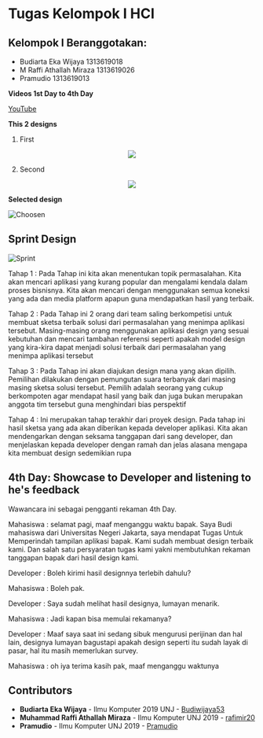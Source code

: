 # Tugas Kelompok I HCI

## Kelompok I Beranggotakan:
* Budiarta Eka Wijaya 1313619018
* M Raffi Athallah Miraza 1313619026
* Pramudio 1313619013

**Videos 1st Day to 4th Day**

[YouTube](https://youtu.be/FkvbJcha8Ag)


**This 2 designs**
1. First
<p align="center">
  <img src="https://github.com/rafimir20/kelompok-I-hci/blob/hw2/Task%202/mockup_1.jpeg">
  </p>

2. Second
<p align="center">
  <img src="https://github.com/rafimir20/kelompok-I-hci/blob/hw2/Task%202/mockup_2.jpeg">
  </p>


**Selected design**

![Choosen](https://github.com/rafimir20/kelompok-I-hci/blob/hw2/Task%202/mockup_1.jpeg)


## Sprint Design

![Sprint](https://github.com/rafimir20/kelompok-I-hci/blob/hw2/Task%202/sprint_date_time.png)

Tahap 1 :
Pada Tahap ini kita akan menentukan topik permasalahan. Kita akan mencari aplikasi yang kurang popular dan mengalami kendala dalam proses bisnisnya. Kita akan mencari dengan menggunakan semua koneksi yang ada dan media platform apapun guna mendapatkan hasil yang terbaik.

Tahap 2 :
Pada Tahap ini 2 orang dari team saling berkompetisi untuk membuat sketsa terbaik solusi dari permasalahan yang menimpa aplikasi tersebut. Masing-masing orang menggunakan aplikasi design yang sesuai kebutuhan dan mencari tambahan referensi seperti apakah model design yang kira-kira dapat menjadi solusi terbaik dari permasalahan yang menimpa aplikasi tersebut

Tahap 3 : 
Pada Tahap ini akan diajukan design mana yang akan dipilih. Pemilihan dilakukan dengan pemungutan suara terbanyak dari masing masing sketsa solusi tersebut. Pemilih adalah seorang yang cukup berkompoten agar mendapat hasil yang baik dan juga bukan merupakan anggota tim tersebut guna menghindari bias perspektif


Tahap 4 :
Ini merupakan tahap terakhir dari proyek design. Pada tahap ini hasil sketsa yang ada akan diberikan kepada developer aplikasi. Kita akan mendengarkan dengan seksama tanggapan dari sang developer, dan menjelaskan kepada developer dengan ramah dan jelas alasana mengapa kita membuat design sedemikian rupa 

## 4th Day: Showcase to Developer and listening to he's feedback
Wawancara ini sebagai pengganti rekaman 4th Day.

Mahasiswa : selamat pagi, maaf menganggu waktu bapak. Saya Budi mahasiswa dari Universitas Negeri Jakarta, saya mendapat Tugas Untuk Memperindah tampilan aplikasi bapak. Kami sudah membuat design terbaik kami. Dan salah satu persyaratan tugas kami yakni membutuhkan rekaman tanggapan bapak dari hasil design kami.

Developer : Boleh kirimi hasil designnya terlebih dahulu?

Mahasiswa  : Boleh pak.

Developer : Saya sudah melihat hasil designya, lumayan menarik.

Mahasiswa : Jadi kapan bisa memulai rekamanya?

Developer : Maaf saya saat ini sedang sibuk mengurusi perijinan dan hal lain, designya lumayan bagustapi apakah design seperti itu sudah layak di pasar, hal itu masih memerlukan survey.

Mahasiswa : oh iya terima kasih pak, maaf menganggu waktunya



## Contributors
* **Budiarta Eka Wijaya** - Ilmu Komputer 2019 UNJ - [Budiwijaya53](https://github.com/Budiwijaya53)
* **Muhammad Raffi Athallah Miraza** - Ilmu Komputer UNJ 2019 - [rafimir20](https://github.com/rafimir20)
* **Pramudio** - Ilmu Komputer UNJ 2019 - [Pramudio](https://github.com/Pramudio-Ilkom)
